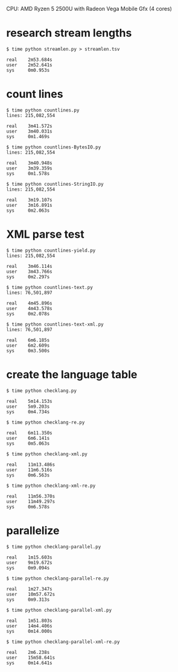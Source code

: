 CPU: AMD Ryzen 5 2500U with Radeon Vega Mobile Gfx (4 cores)

# research stream lengths

```
$ time python streamlen.py > streamlen.tsv

real    2m53.684s
user    2m52.641s
sys     0m0.953s
```

# count lines

```
$ time python countlines.py
lines: 215,082,554

real    3m41.572s
user    3m40.031s
sys     0m1.469s
```
```
$ time python countlines-BytesIO.py
lines: 215,082,554

real    3m40.948s
user    3m39.359s
sys     0m1.578s
```
```
$ time python countlines-StringIO.py
lines: 215,082,554

real    3m19.107s
user    3m16.891s
sys     0m2.063s
```

# XML parse test

```
$ time python countlines-yield.py
lines: 215,082,554

real    3m46.114s
user    3m43.766s
sys     0m2.297s
```
```
$ time python countlines-text.py
lines: 76,501,897

real    4m45.896s
user    4m43.578s
sys     0m2.078s
```
```
$ time python countlines-text-xml.py
lines: 76,501,897

real    6m6.185s
user    6m2.609s
sys     0m3.500s
```

# create the language table

```
$ time python checklang.py

real    5m14.153s
user    5m9.203s
sys     0m4.734s
```
```
$ time python checklang-re.py

real    6m11.350s
user    6m6.141s
sys     0m5.063s
```
```
$ time python checklang-xml.py

real    11m13.486s
user    11m6.516s
sys     0m6.563s
```
```
$ time python checklang-xml-re.py

real    11m56.370s
user    11m49.297s
sys     0m6.578s
```

# parallelize

```
$ time python checklang-parallel.py

real    1m15.603s
user    9m19.672s
sys     0m9.094s
```
```
$ time python checklang-parallel-re.py

real    1m27.347s
user    10m57.672s
sys     0m9.313s
```
```
$ time python checklang-parallel-xml.py

real    1m51.803s
user    14m4.406s
sys     0m14.000s
```
```
$ time python checklang-parallel-xml-re.py

real    2m6.238s
user    15m58.641s
sys     0m14.641s
```
